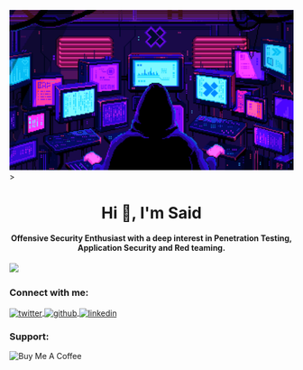<img src="222829.gif" width="1000" width="400">> 

<h1 align="center">Hi 👋, I'm Said</h1>
<h4 align="center">Offensive Security Enthusiast with a deep interest in Penetration Testing, Application Security and Red teaming.</h4>

<img width="36%" src="https://github-readme-stats.vercel.app/api/top-langs/?username=0xsaidhussein&layout=compact&theme=tokyonight"/>

<h3 align="left">Connect with me:</h3>
<p align="left">
  <a href="https://x.com/0xsaidhussein" target="_blank">
    <img align="center" src="https://raw.githubusercontent.com/rahuldkjain/github-profile-readme-generator/master/src/images/icons/Social/twitter.svg" alt="twitter" height="30" />
  </a>
  <a href="https://github.com/0xsaidhussein" target="_blank">
    <img align="center" src="https://raw.githubusercontent.com/rahuldkjain/github-profile-readme-generator/master/src/images/icons/Social/github.svg" alt="github" height="30" />
  </a>
  <a href="https://www.linkedin.com/in/said-hussein-53ba8127b/" target="_blank">
    <img align="center" src="https://raw.githubusercontent.com/rahuldkjain/github-profile-readme-generator/master/src/images/icons/Social/linked-in-alt.svg" alt="linkedin" height="30" />
  </a>
</p>

<h3 align="left">Support:</h3>
<p>
  <a href="https://www.buymeacoffee.com/0xsaidhussein">
    <img align="left" src="https://cdn.buymeacoffee.com/buttons/v2/default-yellow.png" height="50" width="210" alt="Buy Me A Coffee" />
  </a>
</p>
<br><br>
